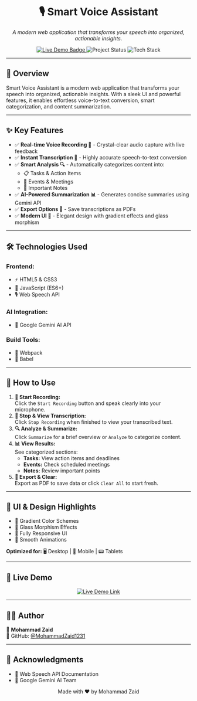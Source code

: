<h1 align="center">🎙️ Smart Voice Assistant</h1>

<p align="center"><em>A modern web application that transforms your speech into organized, actionable insights.</em></p>

<p align="center">
  <a href="https://smart-voice-assistant-9mtitdemr-jeetsam464-gmailcoms-projects.vercel.app" target="_blank">
    <img src="https://img.shields.io/badge/Live-Demo-00C853?style=for-the-badge&logo=vercel&logoColor=white" alt="Live Demo Badge">
  </a>
  <img src="https://img.shields.io/badge/Status-Complete-brightgreen?style=flat-square" alt="Project Status">
  <img src="https://img.shields.io/badge/Tech-HTML%2FCSS%2FJS-blueviolet?style=flat-square" alt="Tech Stack">
</p>

---

<h2>🌟 Overview</h2>

<p>
Smart Voice Assistant is a modern web application that transforms your speech into organized, actionable insights. With a sleek UI and powerful features, it enables effortless voice-to-text conversion, smart categorization, and content summarization.
</p>

---

<h2>✨ Key Features</h2>

<ul>
  <li>✅ <strong>Real-time Voice Recording 🎤</strong> - Crystal-clear audio capture with live feedback</li>
  <li>✅ <strong>Instant Transcription 📝</strong> - Highly accurate speech-to-text conversion</li>
  <li>✅ <strong>Smart Analysis 🔍</strong> - Automatically categorizes content into:
    <ul>
      <li>📋 Tasks & Action Items</li>
      <li>📅 Events & Meetings</li>
      <li>📌 Important Notes</li>
    </ul>
  </li>
  <li>✅ <strong>AI-Powered Summarization 📊</strong> - Generates concise summaries using Gemini API</li>
  <li>✅ <strong>Export Options 💾</strong> - Save transcriptions as PDFs</li>
  <li>✅ <strong>Modern UI 🎨</strong> - Elegant design with gradient effects and glass morphism</li>
</ul>

---

<h2>🛠️ Technologies Used</h2>

<h3>Frontend:</h3>
<ul>
  <li>⚡ HTML5 & CSS3</li>
  <li>🚀 JavaScript (ES6+)</li>
  <li>🎙️ Web Speech API</li>
</ul>

<h3>AI Integration:</h3>
<ul>
  <li>🤖 Google Gemini AI API</li>
</ul>

<h3>Build Tools:</h3>
<ul>
  <li>🔧 Webpack</li>
  <li>📜 Babel</li>
</ul>

---

<h2>🚀 How to Use</h2>

<ol>
  <li><strong>🎤 Start Recording:</strong><br>Click the <code>Start Recording</code> button and speak clearly into your microphone.</li>
  <li><strong>📝 Stop & View Transcription:</strong><br>Click <code>Stop Recording</code> when finished to view your transcribed text.</li>
  <li><strong>🔍 Analyze & Summarize:</strong><br>Click <code>Summarize</code> for a brief overview or <code>Analyze</code> to categorize content.</li>
  <li><strong>📊 View Results:</strong><br>See categorized sections:
    <ul>
      <li><strong>Tasks:</strong> View action items and deadlines</li>
      <li><strong>Events:</strong> Check scheduled meetings</li>
      <li><strong>Notes:</strong> Review important points</li>
    </ul>
  </li>
  <li><strong>💾 Export & Clear:</strong><br>Export as PDF to save data or click <code>Clear All</code> to start fresh.</li>
</ol>

---

<h2>🎨 UI & Design Highlights</h2>

<ul>
  <li>🎨 Gradient Color Schemes</li>
  <li>💎 Glass Morphism Effects</li>
  <li>📱 Fully Responsive UI</li>
  <li>🌊 Smooth Animations</li>
</ul>

<p><strong>Optimized for:</strong> 🖥️ Desktop | 📱 Mobile | 📟 Tablets</p>

---

<h2>🚀 Live Demo</h2>

<p align="center">
  <a href="https://smart-voice-assistant-9mtitdemr-jeetsam464-gmailcoms-projects.vercel.app" target="_blank">
    <img src="https://img.shields.io/badge/Try%20it%20Now-Click%20Here-blueviolet?style=for-the-badge&logo=vercel" alt="Live Demo Link">
  </a>
</p>

---

<h2>👨‍💻 Author</h2>

<p>
👤 <strong>Mohammad Zaid</strong><br>
🔗 GitHub: <a href="https://github.com/MohammadZaid1231">@MohammadZaid1231</a>
</p>

---

<h2>🙏 Acknowledgments</h2>

<ul>
  <li>📖 Web Speech API Documentation</li>
  <li>🤖 Google Gemini AI Team</li>
</ul>

<p align="center">Made with ❤️ by Mohammad Zaid</p>
